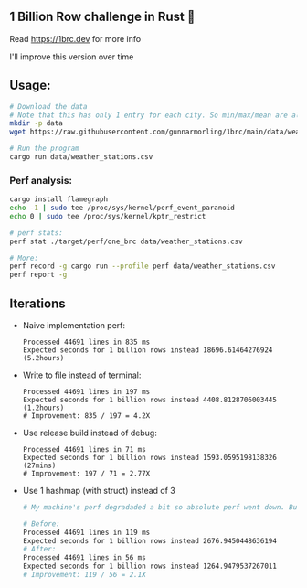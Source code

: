 ## 1 Billion Row challenge in Rust 🦀

Read https://1brc.dev for more info

I'll improve this version over time


## Usage:

```bash
# Download the data
# Note that this has only 1 entry for each city. So min/max/mean are all the same. You can use it only for demo
mkdir -p data
wget https://raw.githubusercontent.com/gunnarmorling/1brc/main/data/weather_stations.csv -O data/weather_stations.csv

# Run the program
cargo run data/weather_stations.csv
```

### Perf analysis:

```bash
cargo install flamegraph
echo -1 | sudo tee /proc/sys/kernel/perf_event_paranoid
echo 0 | sudo tee /proc/sys/kernel/kptr_restrict

# perf stats:
perf stat ./target/perf/one_brc data/weather_stations.csv

# More:
perf record -g cargo run --profile perf data/weather_stations.csv
perf report -g
```

## Iterations

* Naive implementation perf:
    ```
    Processed 44691 lines in 835 ms
    Expected seconds for 1 billion rows instead 18696.61464276924 (5.2hours)
    ```

* Write to file instead of terminal:
    ```
    Processed 44691 lines in 197 ms
    Expected seconds for 1 billion rows instead 4408.8128706003445 (1.2hours)
    # Improvement: 835 / 197 = 4.2X
    ```

* Use release build instead of debug:
    ```
    Processed 44691 lines in 71 ms
    Expected seconds for 1 billion rows instead 1593.0595198138326 (27mins)
    # Improvement: 197 / 71 = 2.77X
    ```

* Use 1 hashmap (with struct) instead of 3
    ```bash
    # My machine's perf degradaded a bit so absolute perf went down. But relative improvement can be seen

    # Before:
    Processed 44691 lines in 119 ms
    Expected seconds for 1 billion rows instead 2676.9450448636194
    # After:
    Processed 44691 lines in 56 ms
    Expected seconds for 1 billion rows instead 1264.9479537267011
    # Improvement: 119 / 56 = 2.1X
    ```

